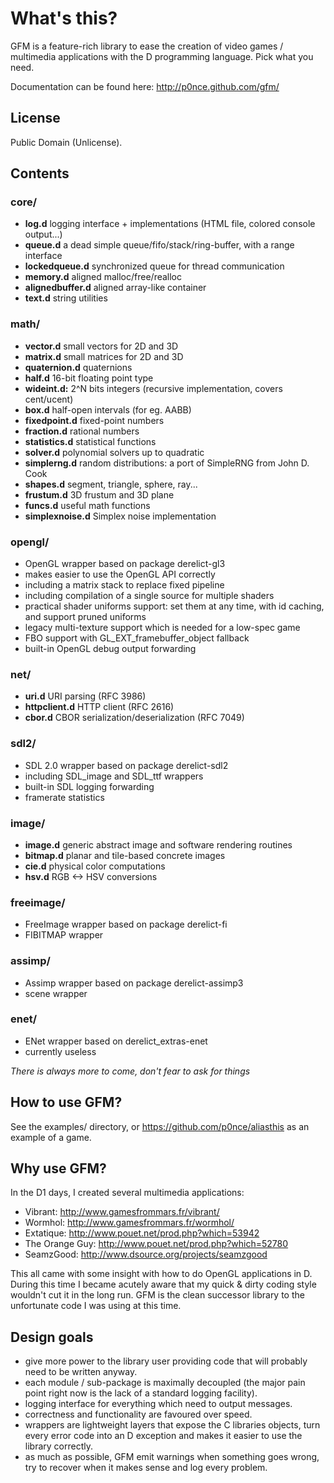 # What's this?

GFM is a feature-rich library to ease the creation of video games / multimedia applications with the D programming language. Pick what you need.

Documentation can be found here: http://p0nce.github.com/gfm/


## License

Public Domain (Unlicense).

## Contents


### core/
  * **log.d** logging interface + implementations (HTML file, colored console output...)
  * **queue.d** a dead simple queue/fifo/stack/ring-buffer, with a range interface
  * **lockedqueue.d** synchronized queue for thread communication
  * **memory.d** aligned malloc/free/realloc
  * **alignedbuffer.d** aligned array-like container
  * **text.d** string utilities

### math/
  * **vector.d** small vectors for 2D and 3D
  * **matrix.d** small matrices for 2D and 3D
  * **quaternion.d** quaternions
  * **half.d** 16-bit floating point type
  * **wideint.d:** 2^N bits integers (recursive implementation, covers cent/ucent)
  * **box.d** half-open intervals (for eg. AABB)
  * **fixedpoint.d** fixed-point numbers
  * **fraction.d** rational numbers
  * **statistics.d** statistical functions
  * **solver.d** polynomial solvers up to quadratic
  * **simplerng.d** random distributions: a port of SimpleRNG from John D. Cook
  * **shapes.d** segment, triangle, sphere, ray...
  * **frustum.d** 3D frustum and 3D plane
  * **funcs.d** useful math functions
  * **simplexnoise.d** Simplex noise implementation

### opengl/
  * OpenGL wrapper based on package derelict-gl3
  * makes easier to use the OpenGL API correctly
  * including a matrix stack to replace fixed pipeline
  * including compilation of a single source for multiple shaders
  * practical shader uniforms support: set them at any time, with id caching, and support pruned uniforms
  * legacy multi-texture support which is needed for a low-spec game
  * FBO support with GL_EXT_framebuffer_object fallback
  * built-in OpenGL debug output forwarding

### net/
  * **uri.d** URI parsing (RFC 3986)
  * **httpclient.d** HTTP client (RFC 2616)
  * **cbor.d** CBOR serialization/deserialization (RFC 7049)

### sdl2/
  * SDL 2.0 wrapper based on package derelict-sdl2
  * including SDL_image and SDL_ttf wrappers
  * built-in SDL logging forwarding
  * framerate statistics  

### image/
  * **image.d** generic abstract image and software rendering routines
  * **bitmap.d** planar and tile-based concrete images
  * **cie.d** physical color computations  
  * **hsv.d** RGB <-> HSV conversions

### freeimage/
  * FreeImage wrapper based on package derelict-fi
  * FIBITMAP wrapper  

### assimp/
  * Assimp wrapper based on package derelict-assimp3
  * scene wrapper

### enet/
  * ENet wrapper based on derelict_extras-enet
  * currently useless

*There is always more to come, don't fear to ask for things*

## How to use GFM?

See the examples/ directory, or https://github.com/p0nce/aliasthis as an example of a game.


## Why use GFM?

In the D1 days, I created several multimedia applications:

  * Vibrant: http://www.gamesfrommars.fr/vibrant/
  * Wormhol: http://www.gamesfrommars.fr/wormhol/
  * Extatique: http://www.pouet.net/prod.php?which=53942
  * The Orange Guy: http://www.pouet.net/prod.php?which=52780
  * SeamzGood: http://www.dsource.org/projects/seamzgood

This all came with some insight with how to do OpenGL applications in D.
During this time I became acutely aware that my quick & dirty coding style wouldn't cut it in the long run.
GFM is the clean successor library to the unfortunate code I was using at this time.


## Design goals

  * give more power to the library user providing code that will probably need to be written anyway.
  * each module / sub-package is maximally decoupled (the major pain point right now is the lack of a standard logging facility).
  * logging interface for everything which need to output messages.
  * correctness and functionality are favoured over speed.
  * wrappers are lightweight layers that expose the C libraries objects, turn every error code into an D exception and makes it easier to use the library correctly.
  * as much as possible, GFM emit warnings when something goes wrong, try to recover when it makes sense and log every problem.

